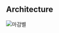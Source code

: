 ## Architecture

![마감벨](https://github.com/user-attachments/assets/01ca2efa-3743-40cc-ae05-d52e9ecdb22e)
